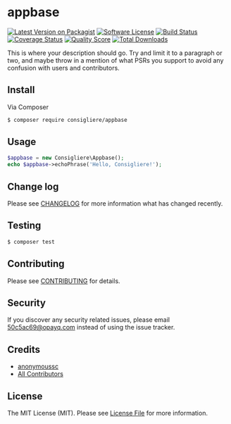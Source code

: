 # appbase

[![Latest Version on Packagist][ico-version]][link-packagist]
[![Software License][ico-license]](LICENSE.md)
[![Build Status][ico-travis]][link-travis]
[![Coverage Status][ico-scrutinizer]][link-scrutinizer]
[![Quality Score][ico-code-quality]][link-code-quality]
[![Total Downloads][ico-downloads]][link-downloads]

This is where your description should go. Try and limit it to a paragraph or two, and maybe throw in a mention of what
PSRs you support to avoid any confusion with users and contributors.

## Install

Via Composer

``` bash
$ composer require consigliere/appbase
```

## Usage

``` php
$appbase = new Consigliere\Appbase();
echo $appbase->echoPhrase('Hello, Consigliere!');
```

## Change log

Please see [CHANGELOG](CHANGELOG.md) for more information what has changed recently.

## Testing

``` bash
$ composer test
```

## Contributing

Please see [CONTRIBUTING](CONTRIBUTING.md) for details.

## Security

If you discover any security related issues, please email 50c5ac69@opayq.com instead of using the issue tracker.

## Credits

- [anonymoussc][link-author]
- [All Contributors][link-contributors]

## License

The MIT License (MIT). Please see [License File](LICENSE.md) for more information.

[ico-version]: https://img.shields.io/packagist/v/consigliere/appbase.svg?style=flat-square
[ico-license]: https://img.shields.io/badge/license-MIT-brightgreen.svg?style=flat-square
[ico-travis]: https://img.shields.io/travis/consigliere/appbase/master.svg?style=flat-square
[ico-scrutinizer]: https://img.shields.io/scrutinizer/coverage/g/consigliere/appbase.svg?style=flat-square
[ico-code-quality]: https://img.shields.io/scrutinizer/g/consigliere/appbase.svg?style=flat-square
[ico-downloads]: https://img.shields.io/packagist/dt/consigliere/appbase.svg?style=flat-square

[link-packagist]: https://packagist.org/packages/consigliere/appbase
[link-travis]: https://travis-ci.org/consigliere/appbase
[link-scrutinizer]: https://scrutinizer-ci.com/g/consigliere/appbase/code-structure
[link-code-quality]: https://scrutinizer-ci.com/g/consigliere/appbase
[link-downloads]: https://packagist.org/packages/consigliere/appbase
[link-author]: https://github.com/consigliere
[link-contributors]: ../../contributors
